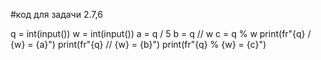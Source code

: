 #код для задачи 2.7,6

q = int(input())
w = int(input())
a = q / 5
b = q // w
c = q % w
print(fr"{q} / {w} = {a}")
print(fr"{q} // {w} = {b}")
print(fr"{q} % {w} = {c}")
